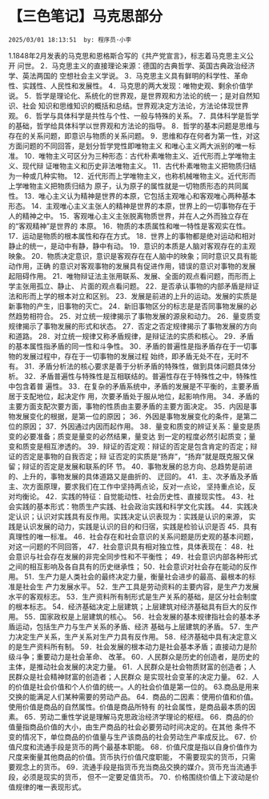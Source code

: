 # 【三色笔记】马克思部分
`2025/03/01 18:13:51  by: 程序员·小李`

1.1848年2月发表的马克思和恩格斯合写的《共产党宣言》，标志着马克思主义公开
问世。
2．马克思主义的直接理论来源：德国的古典哲学、英国古典政治经济学、英法两国的空想社会主义学说。3．马克思主义具有鲜明的科学性、革命性、实践性、人民性和发展性。4．马克思的两大发现：唯物史观、剩余价值学说。
5．哲学是理论化、系统化的世界观，是世界观和方法论的统一；是对自然知识、社会知识和思维知识的概括和总结。世界观决定方法论，方法论体现世界观。6．哲学与具体科学是共性与个性、一般与特殊的关系。7．具体科学是哲学的基础，哲学给具体科学以世界观和方法论的指导。8．哲学的基本问题是思维与存在的关系问题，即意识与物质的关系问题。
9．思维和存在何者为第一性，对这方面问题的不同回答，是划分哲学党性即唯物主义和唯心主义两大派别的唯一标准。
10．唯物主义可区分为三种形态：古代朴素唯物主义、近代形而上学唯物主义、现代辩证唯物主义和历史非法唯物主义。11．古代朴素唯物主义把物质归结为一种或几种实物。
12．近代形而上学唯物主义，也称机械唯物主义。近代形而上学唯物主义把物质归结为原子，认为原子的属性就是一切物质形态的共同属性。13．唯心主义认为精神是世界的本原，它包括主观唯心和客观唯心两种基本形态。14．主观唯心主义主张人的精神是世界的本原，世界上的一切事物存在于人的精神之中。
15．客观唯心主义主张脱离物质世界，并在人之外而独立存在的“客观精神”是世界的本原。
16．物质的本质属性和唯一特性是客观实在性。17．运动是物质的根本属性和存在方式。18．世界上的事物都是绝对运动和相对静止的统一，是动中有静，静中有动。19．意识的本质是人脑对客观存在的主观映象。20．物质决定意识，意识是客观存在在人脑中的映象；同时意识又具有能动作用，正确的意识对客观事物的发展具有促进作用，错误的意识对事物的发展起阻碍作用。
21．唯物辩证法主张用联系、发展、全面的观点看问题，而形而上学主张用孤立、静止、片面的观点看问题。22．是否承认事物的内部矛盾是辩证法和形而上学的根本对立和区别。23．发展是前进的上升的运动。发展的实质是新事物的产生，旧事物的灭亡。24．新旧事物区分的标志是是否同事物发展的必然趋势相符合。25．对立统一规律揭示了事物发展的源泉和动力。26．量变质变规律揭示了事物发展的形式和状态。
27．否定之否定规律揭示了事物发展的方向和道路。28．对立统一规律又称矛盾规律，是辩证法的实质和核心。29．矛盾的基本属性指矛盾的同一性和斗争性。30．矛盾的普遍性是指矛盾存在于一切事物的发展过程中，存在于一切事物的发展过程始终，即矛盾无处不在，无时不有。31．矛盾分析法的核心要求是善于分析矛盾的特殊性，做到具体问题具体分析。32．矛盾普遍性与特殊性是互相联结的。普遍性存在于特殊性之中，特殊性中包含着普遍性。
33．在复杂的矛盾系统中，矛盾的发展是不平衡的，主要矛盾居于支配地位，起决定作用，次要矛盾处于服从地位，起影响作用。34．矛盾的主要方面支配次要方面，事物的性质由主要矛盾的主要方面决定。35．内因是事物发展变化的根据，是第一位的原因；36．外因是事物发展变化的条件，是第二位的原因；
37．外因通过内因而起作用。38．量变和质变的辨证关系：量变是质变的必要准备；质变是量变的必然结果，量变达到一定的程度必然引起质变；量变和质变是相互渗透的。39．辩证的否定观：辩证的否定是包含肯定的否定；辩证的否定是事物的自我否定；辩证否定的实质是“扬弃”，“扬弃”就是既克服又保留；辩证的否定是发展和联系的环节。40．事物发展的总方向、总趋势是前进的、上升的，事物发展的具体道路又是曲折的、迂回的。
41．主、次矛盾及矛盾主、次方面原理，要求我们在工作中坚持两点论，反对一点论，坚持重点论，反对均衡论。42．实践的特征：自觉能动性、社会历史性、直接现实性。43．社会实践的基本形式：物质生产实践、社会政治实践和科学文化实践。
44．实践决定认识；认识对实践具有反作用。实践决定认识表现为：实践是认识的来源，实践是认识发展的动力，实践是认识的目的和归宿，实践是检验认识是否45．具有真理性的唯一标准。46．社会存在和社会意识的关系问题是历史观的基本问题，对这一问题的不同回答，47．社会意识具有相对独立性，具体表现在：
48．社会意识与社会存在发展的非完全同步性和不平衡性；49．社会意识内部各种形式之间的相互影响及各自具有的历史继承性；50．社会意识对社会存在能动的反作用。
51．生产力是人类社会的最终决定力量，衡量社会进步的最高、最根本的标准是社会生产力发展水平。52．生产工具是劳动资料的主要内容，是生产力发展水平的客观标志。53．生产资料所有制形式是生产关系的基础，是区分社会制度的根本标志。54．经济基础决定上层建筑；上层建筑对经济基础具有巨大的反作用。55．国家政权是上层建筑的核心。56．社会发展的基本规律指社会的基本矛盾运动，包括生产力与生产关系的矛盾、经济基础与上层建筑的矛盾。
57．生产力决定生产关系，生产关系对生产力具有反作用。58．经济基础中具有决定意义的是生产资料所有制。59．社会发展的根本动力是社会基本矛盾；直接动力是阶级斗争；重要动力是社会革命、改革。
60．人民群众是历史的创造者，是历史的主体，是推动社会发展的决定力量。61．人民群众是社会物质财富的创造者；人民群众是社会精神财富的创造者；人民群众是实现社会变革的决定力量。62．人的价值是社会价值和个人价值的统一。人的社会价值是第一位的。
63.商品是用来交换的能满足人们某种需要的劳动产品。64．商品的二因素：使用价值和价值。使用价值是商品的自然属性。价值是商品所特有的社会属性，是商品最本质的因素。65．劳动二重性学说是理解马克思政治经济学理论的枢纽。66．商品的价值量指商品价值的大小，由生产商品的社会必要劳动时间决定的。在其他条件不变的情况下，单位商品的价值量与生产该商品的社会劳动生产率成反比。67．价值尺度和流通手段是货币的两个最基本职能。68．价值尺度是指以自身价值作为尺度来衡量其他商品的价值。货币执行价值尺度职能，不需要现实的货币，只需要观念上的货币。69．流通手段是指货币充当商品交换的媒介。货币充当流通手段，必须是现实的货币，但不一定要足值货币。
70．价格围绕价值上下波动是价值规律的唯一表现形式。